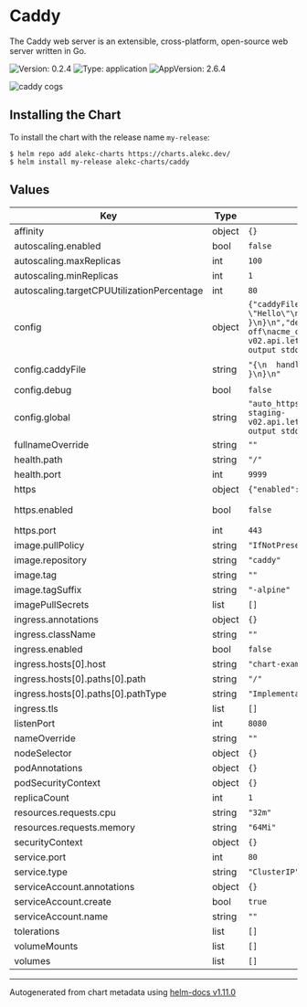 # Caddy

The Caddy web server is an extensible, cross-platform, open-source web server written in Go.

![Version: 0.2.4](https://img.shields.io/badge/Version-0.2.4-informational?style=flat-square) ![Type: application](https://img.shields.io/badge/Type-application-informational?style=flat-square) ![AppVersion: 2.6.4](https://img.shields.io/badge/AppVersion-2.6.4-informational?style=flat-square)

![caddy cogs](https://caddyserver.com/resources/images/moving-parts.svg)

## Installing the Chart

To install the chart with the release name `my-release`:

```console
$ helm repo add alekc-charts https://charts.alekc.dev/
$ helm install my-release alekc-charts/caddy
```

## Values

| Key | Type | Default | Description |
|-----|------|---------|-------------|
| affinity | object | `{}` |  |
| autoscaling.enabled | bool | `false` |  |
| autoscaling.maxReplicas | int | `100` |  |
| autoscaling.minReplicas | int | `1` |  |
| autoscaling.targetCPUUtilizationPercentage | int | `80` |  |
| config | object | `{"caddyFile":"{\n  handle / {\n    respond \"Hello\"\n  }\n}\n","debug":false,"global":"auto_https off\nacme_ca https://acme-staging-v02.api.letsencrypt.org/directory\nlog {\n  output stdout\n}\n"}` | Caddy configuration |
| config.caddyFile | string | `"{\n  handle / {\n    respond \"Hello\"\n  }\n}\n"` | this is a place to add your own configuration. It will be appended after the global section |
| config.debug | bool | `false` | if true, it will enable debugging |
| config.global | string | `"auto_https off\nacme_ca https://acme-staging-v02.api.letsencrypt.org/directory\nlog {\n  output stdout\n}\n"` | config going to a global section. See https://caddyserver.com/docs/caddyfile/options for reference |
| fullnameOverride | string | `""` |  |
| health.path | string | `"/"` | Health check path |
| health.port | int | `9999` |  |
| https | object | `{"enabled":false,"port":443}` | manage https |
| https.enabled | bool | `false` | enable https ports. If true, ingress will point to the https port and not http one |
| https.port | int | `443` | https port |
| image.pullPolicy | string | `"IfNotPresent"` |  |
| image.repository | string | `"caddy"` |  |
| image.tag | string | `""` |  |
| image.tagSuffix | string | `"-alpine"` |  |
| imagePullSecrets | list | `[]` |  |
| ingress.annotations | object | `{}` |  |
| ingress.className | string | `""` |  |
| ingress.enabled | bool | `false` |  |
| ingress.hosts[0].host | string | `"chart-example.local"` |  |
| ingress.hosts[0].paths[0].path | string | `"/"` |  |
| ingress.hosts[0].paths[0].pathType | string | `"ImplementationSpecific"` |  |
| ingress.tls | list | `[]` |  |
| listenPort | int | `8080` | port caddy container and service is listening to |
| nameOverride | string | `""` |  |
| nodeSelector | object | `{}` |  |
| podAnnotations | object | `{}` |  |
| podSecurityContext | object | `{}` |  |
| replicaCount | int | `1` |  |
| resources.requests.cpu | string | `"32m"` |  |
| resources.requests.memory | string | `"64Mi"` |  |
| securityContext | object | `{}` |  |
| service.port | int | `80` |  |
| service.type | string | `"ClusterIP"` |  |
| serviceAccount.annotations | object | `{}` |  |
| serviceAccount.create | bool | `true` |  |
| serviceAccount.name | string | `""` |  |
| tolerations | list | `[]` |  |
| volumeMounts | list | `[]` | define additional volumeMounts |
| volumes | list | `[]` | define additional volumes |

----------------------------------------------
Autogenerated from chart metadata using [helm-docs v1.11.0](https://github.com/norwoodj/helm-docs/releases/v1.11.0)